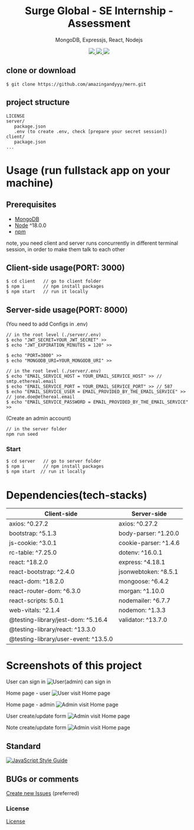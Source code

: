 <h1 align="center">
Surge Global - SE Internship - Assessment
</h1>
<p align="center">
MongoDB, Expressjs, React, Nodejs
</p>

<p align="center">
   <a href="#">
      <img src="https://img.shields.io/badge/Node-18.0.0-green" />
   </a>
      <a href="#">
      <img src="https://img.shields.io/badge/Express-4.18.1-yellow" />
   </a>
   <a href="#">
      <img src="https://img.shields.io/badge/React-18.2.0-blue" />
   </a>
</p>

## clone or download
```terminal
$ git clone https://github.com/amazingandyyy/mern.git
```

## project structure
```terminal
LICENSE
server/
   package.json
   .env (to create .env, check [prepare your secret session])
client/
   package.json
...
```

# Usage (run fullstack app on your machine)

## Prerequisites
- [MongoDB](https://gist.github.com/nrollr/9f523ae17ecdbb50311980503409aeb3)
- [Node](https://nodejs.org/en/download/) ^18.0.0
- [npm](https://nodejs.org/en/download/package-manager/)

note, you need client and server runs concurrently in different terminal session, in order to make them talk to each other

## Client-side usage(PORT: 3000)
```terminal
$ cd client   // go to client folder
$ npm i       // npm install packages
$ npm start   // run it locally

```

## Server-side usage(PORT: 8000)

(You need to add Configs in .env)

```terminal
// in the root level (./server/.env)
$ echo "JWT_SECRET=YOUR_JWT_SECRET" >> 
$ echo "JWT_EXPIRATION_MINUTES = 120" >> 

$ echo "PORT=3000" >> 
$ echo "MONGODB_URI=YOUR_MONGODB_URI" >> 
```

```terminal
// in the root level (./server/.env)
$ echo "EMAIL_SERVICE_HOST = YOUR_EMAIL_SERVICE_HOST" >> // smtp.ethereal.email
$ echo "EMAIL_SERVICE_PORT = YOUR_EMAIL_SERVICE_PORT" >> // 587
$ echo "EMAIL_SERVICE_USER = EMAIL_PROVIDED_BY_THE_EMAIL_SERVICE" >> // jone.doe@ethereal.email
$ echo "EMAIL_SERVICE_PASSWORD = EMAIL_PROVIDED_BY_THE_EMAIL_SERVICE" >>
```
(Create an admin account)
```terminal
// in the server folder
npm run seed
```

### Start

```terminal
$ cd server   // go to server folder
$ npm i       // npm install packages
$ npm start  // run it locally
```

# Dependencies(tech-stacks)
Client-side | Server-side
--- | ---
axios: ^0.27.2 | axios: ^0.27.2
bootstrap: ^5.1.3 | body-parser: ^1.20.0
js-cookie: ^3.0.1 | cookie-parser: ^1.4.6
rc-table: ^7.25.0 | dotenv: ^16.0.1
react: ^18.2.0 | express: ^4.18.1
react-bootstrap: ^2.4.0 | jsonwebtoken: ^8.5.1
react-dom: ^18.2.0 | mongoose: ^6.4.2
react-router-dom: ^6.3.0 | morgan: ^1.10.0
react-scripts: 5.0.1 | nodemailer: ^6.7.7
web-vitals: ^2.1.4 | nodemon: ^1.3.3
@testing-library/jest-dom: ^5.16.4 | validator: ^13.7.0
@testing-library/react: ^13.3.0 |
@testing-library/user-event: ^13.5.0 |

# Screenshots of this project

User can sign in
![User(admin) can sign in]()

Home page - user
![User visit Home page]()

Home page - admin
![Admin visit Home page]()

User create/update form
![Admin visit Home page]()

Note create/update form
![Admin visit Home page]()

## Standard

[![JavaScript Style Guide](https://cdn.rawgit.com/standard/standard/master/badge.svg)](https://github.com/standard/standard)

## BUGs or comments

[Create new Issues](https://github.com/ThiwankaShan/surge-internship-assessment/issues) (preferred)

### License
[License]()